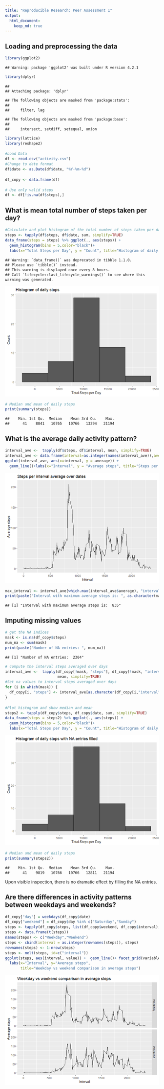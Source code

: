 ```yaml
---
title: "Reproducible Research: Peer Assessment 1"
output: 
  html_document:
    keep_md: true
---
```




## Loading and preprocessing the data


```r
library(ggplot2)
```

```
## Warning: package 'ggplot2' was built under R version 4.2.1
```

```r
library(dplyr)
```

```
## 
## Attaching package: 'dplyr'
```

```
## The following objects are masked from 'package:stats':
## 
##     filter, lag
```

```
## The following objects are masked from 'package:base':
## 
##     intersect, setdiff, setequal, union
```

```r
library(lattice)
library(reshape2)

#Load Data
df <- read.csv("activity.csv")
#Change to date format
df$date <- as.Date(df$date, "%Y-%m-%d")

df_copy <- data.frame(df)

# Use only valid steps
df <- df[!is.na(df$steps),]
```

## What is mean total number of steps taken per day?


```r
#Calculate and plot histogram of the total number of steps taken per day
steps <- tapply(df$steps, df$date, sum, simplify=TRUE)
data_frame(steps = steps) %>% ggplot(., aes(steps)) + 
  geom_histogram(bins = 5,color="black")+
  labs(x="Total Steps per Day", y = "Count", title="Histogram of daily steps")
```

```
## Warning: `data_frame()` was deprecated in tibble 1.1.0.
## Please use `tibble()` instead.
## This warning is displayed once every 8 hours.
## Call `lifecycle::last_lifecycle_warnings()` to see where this warning was generated.
```

![](PA1_template_files/figure-html/unnamed-chunk-2-1.png)<!-- -->

```r
# Median and mean of daily steps
print(summary(steps))
```

```
##    Min. 1st Qu.  Median    Mean 3rd Qu.    Max. 
##      41    8841   10765   10766   13294   21194
```

## What is the average daily activity pattern?


```r
interval_ave <-  tapply(df$steps, df$interval, mean, simplify=TRUE)
interval_ave <- data.frame(interval=as.integer(names(interval_ave)),average=interval_ave)
ggplot(interval_ave, aes(x=interval, y = average)) +
  geom_line()+labs(x="Interval", y = "Average steps", title="Steps per interval average over dates")
```

![](PA1_template_files/figure-html/unnamed-chunk-3-1.png)<!-- -->

```r
max_interval <- interval_ave[which.max(interval_ave$average), "interval"]
print(paste("Interval with maximum average steps is: ", as.character(max_interval)))
```

```
## [1] "Interval with maximum average steps is:  835"
```

## Imputing missing values


```r
# get the NA indices
mask <- is.na(df_copy$steps)
num_na <- sum(mask)
print(paste("Number of NA entries: ", num_na))
```

```
## [1] "Number of NA entries:  2304"
```

```r
# compute the interval steps averaged over days
interval_ave <-  tapply(df_copy[!mask, "steps"], df_copy[!mask, "interval"], 
                        mean, simplify=TRUE)
#Set na values to interval steps averaged over days
for (i in which(mask)) {
  df_copy[i, "steps"] <- interval_ave[as.character(df_copy[i,"interval"])]
}

#Plot histogram and show median and mean
steps2 <- tapply(df_copy$steps, df_copy$date, sum, simplify=TRUE)
data_frame(steps = steps2) %>% ggplot(., aes(steps)) + 
  geom_histogram(bins = 5,color="black")+
  labs(x="Total Steps per Day", y = "Count", title="Histogram of daily steps with NA entries filled")
```

![](PA1_template_files/figure-html/unnamed-chunk-4-1.png)<!-- -->

```r
# Median and mean of daily steps
print(summary(steps2))
```

```
##    Min. 1st Qu.  Median    Mean 3rd Qu.    Max. 
##      41    9819   10766   10766   12811   21194
```
Upon visible inspection, there is no dramatic effect by filling the NA entries.  


## Are there differences in activity patterns between weekdays and weekends?

```r
df_copy["day"] = weekdays(df_copy$date)
df_copy["weekend"] = df_copy$day %in% c("Saturday","Sunday")
steps <- tapply(df_copy$steps, list(df_copy$weekend, df_copy$interval), mean)
steps <- data.frame(t(steps))
names(steps) <- c("Weekday","Weekend")
steps <- cbind(interval = as.integer(rownames(steps)), steps)
rownames(steps) <- 1:nrow(steps)
steps <- melt(steps, id=c("interval"))
ggplot(steps, aes(interval, value)) +  geom_line()+ facet_grid(variable ~ .)+
  labs(x="Interval", y="Average steps", 
       title="Weekday vs weekend comparison in average steps")
```

![](PA1_template_files/figure-html/unnamed-chunk-5-1.png)<!-- -->

